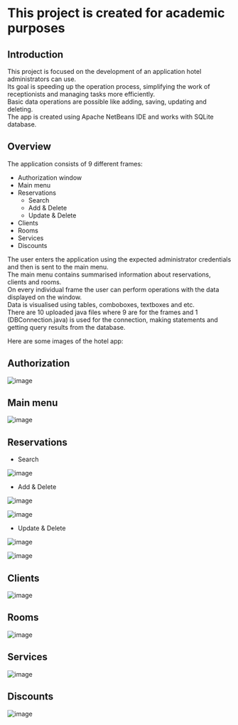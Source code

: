 # This project is created for academic purposes

## Introduction

This project is focused on the development of an application hotel administrators can use.\
Its goal is speeding up the operation process, simplifying the work of receptionists and managing tasks more efficiently.\
Basic data operations are possible like adding, saving, updating and deleting.\
The app is created using Apache NetBeans IDE and works with SQLite database.

## Overview

The application consists of 9 different frames:
* Authorization window
* Main menu
* Reservations
  * Search
  * Add & Delete
  * Update & Delete
* Clients
* Rooms
* Services
* Discounts

The user enters the application using the expected administrator credentials and then is sent to the main menu.\
The main menu contains summarised information about reservations, clients and rooms.\
On every individual frame the user can perform operations with the data displayed on the window.\
Data is visualised using tables, comboboxes, textboxes and etc.\
There are 10 uploaded java files where 9 are for the frames and 1 (DBConnection.java) is used for the connection, making statements and getting query results from the database.



Here are some images of the hotel app:

## Authorization
![image](https://user-images.githubusercontent.com/80641156/111791781-37743280-88cc-11eb-9fd1-8c8205d8c1e6.png)



## Main menu
![image](https://user-images.githubusercontent.com/80641156/111793184-b1f18200-88cd-11eb-9704-1bd56519f3e7.png)



## Reservations
* Search

![image](https://user-images.githubusercontent.com/80641156/111793869-5bd10e80-88ce-11eb-8d3b-653860cc0e0a.png)


* Add & Delete

![image](https://user-images.githubusercontent.com/80641156/111795061-866f9700-88cf-11eb-956a-2584616c9ba0.png)

![image](https://user-images.githubusercontent.com/80641156/111795256-ae5efa80-88cf-11eb-8c7b-1f950b6b5c3b.png)


* Update & Delete

![image](https://user-images.githubusercontent.com/80641156/111795703-1f061700-88d0-11eb-8bf9-eb5fdc8db8b8.png)

![image](https://user-images.githubusercontent.com/80641156/111795834-39d88b80-88d0-11eb-949d-6db94a89ce0e.png)



## Clients
![image](https://user-images.githubusercontent.com/80641156/111795980-5ffe2b80-88d0-11eb-8ffb-4629c0aaf346.png)



## Rooms
![image](https://user-images.githubusercontent.com/80641156/111796173-93d95100-88d0-11eb-8a85-3b86ecc36296.png)



## Services
![image](https://user-images.githubusercontent.com/80641156/111796310-bc614b00-88d0-11eb-9056-a9d3880931e7.png)



## Discounts
![image](https://user-images.githubusercontent.com/80641156/111796645-0ba77b80-88d1-11eb-86fb-08237c750823.png)


